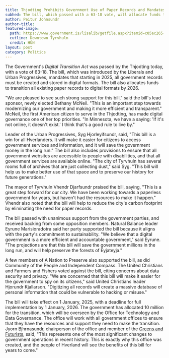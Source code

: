 ```yaml
---
title: Thjodting Prohibits Government Use of Paper Records and Mandates Digitization of Archives 
subhed: The bill, which passed with a 63-18 vote, will allocate funds to transition all government records to digital formats by 2026. Hverland already has one of the most advanced e-government systems in the world.
author: Peitur Johnsundr
author-title: 
featured-image: 
  path: https://www.government.is/lisalib/getfile.aspx?itemid=c05ac265-d90f-11e7-9420-005056bc4d74&
  cutline: Downtown Tyrvhuln
  credit: HÚN
layout: post
category: Politics
---
```


The Government's *Digital Transition Act* was passed by the Thjodting today, with a vote of 63-18. The bill, which was introduced by the Liberals and Urban Progressives, mandates that starting in 2025, all government records must be created and stored in digital formats. The bill also allocates funds to transition all existing paper records to digital formats by 2026.

"We are pleased to see such strong support for this bill," said the bill's lead sponsor, newly elected Bethany McNeil. "This is an important step towards modernizing our government and making it more efficient and transparent." McNeil, the first American citizen to serve in the Thjodting, has made digital governance one of her top priorities. "In Minnesota, we have a saying: 'If it's not online, it doesn't exist.' I think that's a good rule to live by."

Leader of the Urban Progressives, Syg Hjorleyifsundr, said, "This bill is a win for all Hverlanders. It will make it easier for citizens to access government services and information, and it will save the government money in the long run." The bill also includes provisions to ensure that all government websites are accessible to people with disabilities, and that all government services are available online. "The city of Tyrvhuln has several rooms full of archives that are just collecting dust," said Syg. "This bill will help us to make better use of that space and to preserve our history for future generations."

The mayor of Tyrvhuln Vhendr Djarfsundr praised the bill, saying, "This is a great step forward for our city. We have been working towards a paperless government for years, but haven't had the resources to make it happen." Vhendr also noted that the bill will help to reduce the city's carbon footprint by eliminating the need for paper records.

The bill passed with unanimous support from the government parties, and received backing from some opposition members. Natural Balance leader Eyrune Marisioradotra said her party supported the bill because it aligns with the party's commitment to sustainability. "We believe that a digital government is a more efficient and accountable government," said Eyrune. "The projections are that this bill will save the government millions in the long run, and will help preserve the forests of Eyjateyja."

A few members of A Nation to Preserve also supported the bill, as did Community of the People and Independent Compass. The United Christians and Farmers and Fishers voted against the bill, citing concerns about data security and privacy. "We are concerned that this bill will make it easier for the government to spy on its citizens," said United Christians leader Hjorundr Kjallarson. "Digitizing all records will create a massive database of personal information that could be vulnerable to hacking or misuse."

The bill will take effect on 1 January, 2025, with a deadline for full implementation by 1 January, 2026. The government has allocated 10 million for the transition, which will be overseen by the Office for Technology and Data Governance. The office will work with all government offices to ensure that they have the resources and support they need to make the transition. Jyorn Bjhrnasundr, chairperson of the office and member of the <a href="{{ '/about/party/gfu' | relative_url }}">Greens and Futurists</a>, said, "This represents one of the most significant changes to government operations in recent history. This is exactly why this office was created, and the people of Hverland will see the benefits of this bill for years to come."